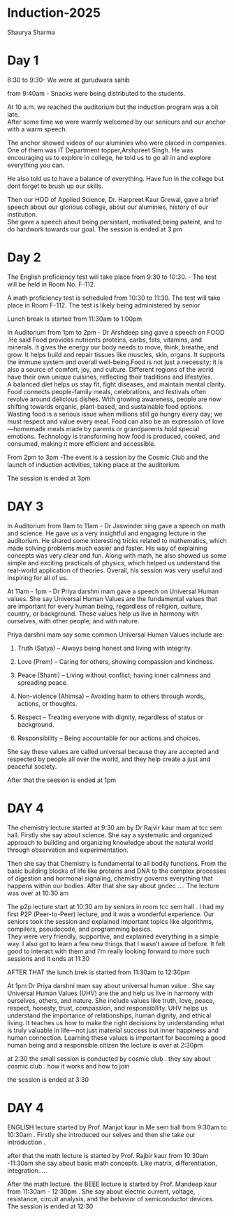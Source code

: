 # Induction-2025
Shaurya Sharma
<h1>Day 1</h1>
8:30 to 9:30- We were at gurudwara sahib<br>

from 9:40am - Snacks were being distributed to the students.<br>

At 10 a.m. we reached the auditorium but the induction program was a bit late. 
<br>
 After some time we were warmly welcomed by our seniours and our anchor with  a warm speech. <br>

The anchor showed videos of our aluminies who were placed in companies.
One of them was IT Department topper,Arshpreet Singh. 
He was encouraging us to explore in college, he told us to go all in and explore everything you can.

He also told us to have a balance of everything. 
Have fun in the college but dont forget to brush up our skills.<br>

Then our HOD of Applied Science, Dr. Harpreet Kaur Grewal, gave a brief speech about our glorious college, about our aluminies, history of our institution.
<br>
She gave a speech about being persistant, motivated,being pateint, and to do hardwork towards our goal.
The session is ended at 3 pm
<h1>Day 2</h1>
The English proficiency test will take place from 9:30 to 10:30.
- The test will be held in Room No. F-112.<br>

A math proficiency test is scheduled from 10:30 to 11:30.
The test will take place in Room F-112. The test is likely being administered by senior <br>

Lunch break is started from 11:30am to 1:00pm <br>

In Auditorium from 1pm to 2pm - Dr Arshdeep sing gave a speech on FOOD .He said Food provides nutrients  proteins, carbs, fats, vitamins, and minerals. It gives the energy our body needs to move, think, breathe, and grow. It helps build and repair tissues like muscles, skin, organs. It supports the immune system and overall well-being.Food is not just a necessity; it is also a source of comfort, joy, and culture. Different regions of the world have their own unique cuisines, reflecting their traditions and lifestyles. 
<br>
A balanced diet helps us stay fit, fight diseases, and maintain mental clarity. Food connects people-family meals, celebrations, and festivals often revolve around delicious dishes. With growing awareness, people are now shifting towards organic, plant-based, and sustainable food options. Wasting food is a serious issue when millions still go hungry every day; we must respect and value every meal. Food can also be an expression of love—homemade meals made by parents or grandparents hold special emotions. Technology is transforming how food is produced, cooked, and consumed, making it more efficient and accessible.<br> 

From 2pm to 3pm -The event is a session by the Cosmic Club and the launch of induction activities, taking place at the auditorium. <br>

The session is ended at 3pm
<h1>DAY 3</h1>
In Auditorium from 9am to 11am - Dr Jaswinder  sing gave a speech on math and science. He gave us a very insightful and engaging lecture in the auditorium. He shared some interesting tricks related to mathematics, which made solving problems much easier and faster. His way of explaining concepts was very clear and fun. Along with math, he also showed us some simple and exciting practicals of physics, which helped us understand the real-world application of theories. Overall, his session was very useful and inspiring for all of us.<br>


At 11am - 1pm - Dr Priya darshni mam gave a speech on Universal Human values. She say Universal Human Values are the fundamental values that are important for every human being, regardless of religion, culture, country, or background. These values help us live in harmony with ourselves, with other people, and with nature.

Priya darshni mam say some common Universal Human Values include are:
1. Truth (Satya) – Always being honest and living with integrity.
2. Love (Prem) – Caring for others, showing compassion and kindness.
  
3. Peace (Shanti) – Living without conflict; having inner calmness and spreading peace.
  
4. Non-violence (Ahimsa) – Avoiding harm to others through words, actions, or thoughts.
   
5. Respect – Treating everyone with dignity, regardless of status or background.
   
7. Responsibility – Being accountable for our actions and choices.
   
She say these values are called universal because they are accepted and respected by people all over the world, and they help create a just and peaceful society.<br>

 After that the seesion is ended at 1pm
<h1>DAY 4</h1>
The chemistry lecture started at 9:30 am by Dr Rajvir kaur mam at tcc sem hall. Firstly she say about science. She say a systematic and organized approach to building and organizing knowledge about the natural world through observation and experimentation.<br>


Then she say that Chemistry is fundamental to all bodily functions. From the basic building blocks of life like proteins and DNA to the complex processes of digestion and hormonal signaling, chemistry governs everything that happens within our bodies.  After that she say about gndec  .... The lecture was over at 10:30 am<br>

The p2p lecture start at 10:30 am by seniors in room tcc sem hall . I had my first P2P (Peer-to-Peer) lecture, and it was a wonderful experience. Our seniors took the session and explained important topics like algorithms, compilers, pseudocode, and programming basics.
<br>
They were very friendly, supportive, and explained everything in a simple way.
I also got to learn a few new things that I wasn’t aware of before.
It felt good to interact with them and I’m really looking forward to more such sessions and it ends at 11:30<br>

AFTER THAT the lunch brek is started from 11:30am to 12:30pm<br>

At 1pm Dr Priya darshni mam say about universal human value .
She say Universal Human Values (UHV) are the  and help us live in harmony with ourselves, others, and nature. She include values like truth, love, peace, respect, honesty, trust, compassion, and responsibility. UHV helps us understand the importance of relationships, human dignity, and ethical living.
It teaches us how to make the right decisions by understanding what is truly valuable in life—not just material success but inner happiness and human connection. Learning these values is important for becoming a good human being and a responsible citizen the lecture is over at 2:30pm <br>

at 2:30 the small session is conducted by cosmic club . they  say about cosmic club . how it works and how to join 

the session is ended at 3:30
<h1>DAY 4</h1>
ENGLISH lecture started by Prof. Manjot kaur in Me sem hall from 9:30am to 10:30am . Firstly she introduced our selves and then she take our introduction . <br>

after that the math lecture is started by  Prof. Rajbir kaur from 10:30am -11:30am
she say about basic math concepts. Like matrix, differentiation, integration.....<br>

After the math lecture. the BEEE lecture is started by Prof. Mandeep kaur from 11:30am - 12:30pm . She  say about electric current, voltage, resistance, circuit analysis, and the behavior of semiconductor devices.  <br>
 The session is ended at 12:30
